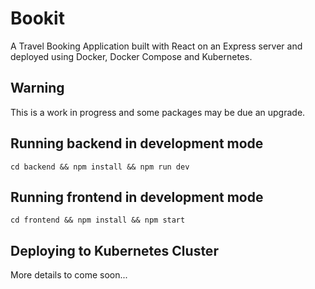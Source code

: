 # Bookit

A Travel Booking Application built with React on an Express server and deployed using Docker, Docker Compose and Kubernetes.

## Warning

This is a work in progress and some packages may be due an upgrade.

## Running backend in development mode

```
cd backend && npm install && npm run dev
```
## Running frontend in development mode

```
cd frontend && npm install && npm start
```
## Deploying to Kubernetes Cluster

More details to come soon...
